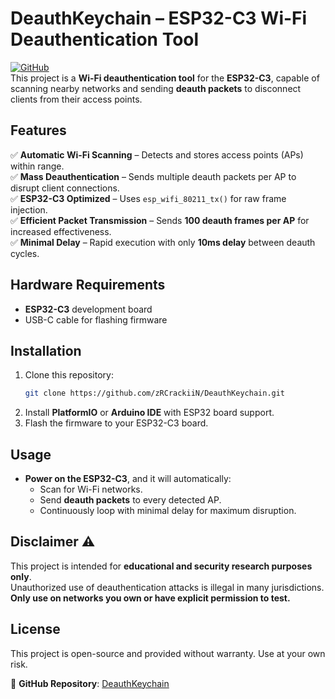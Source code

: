 # DeauthKeychain – ESP32-C3 Wi-Fi Deauthentication Tool  

[![GitHub](https://img.shields.io/github/stars/zRCrackiiN/DeauthKeychain?style=social)](https://github.com/zRCrackiiN/DeauthKeychain)  
This project is a **Wi-Fi deauthentication tool** for the **ESP32-C3**, capable of scanning nearby networks and sending **deauth packets** to disconnect clients from their access points.  

## Features  
✅ **Automatic Wi-Fi Scanning** – Detects and stores access points (APs) within range.  
✅ **Mass Deauthentication** – Sends multiple deauth packets per AP to disrupt client connections.  
✅ **ESP32-C3 Optimized** – Uses `esp_wifi_80211_tx()` for raw frame injection.  
✅ **Efficient Packet Transmission** – Sends **100 deauth frames per AP** for increased effectiveness.  
✅ **Minimal Delay** – Rapid execution with only **10ms delay** between deauth cycles.  

## Hardware Requirements  
- **ESP32-C3** development board  
- USB-C cable for flashing firmware  

## Installation  
1. Clone this repository:  
   ```sh
   git clone https://github.com/zRCrackiiN/DeauthKeychain.git
   ```  
2. Install **PlatformIO** or **Arduino IDE** with ESP32 board support.  
3. Flash the firmware to your ESP32-C3 board.  

## Usage  
- **Power on the ESP32-C3**, and it will automatically:  
  - Scan for Wi-Fi networks.  
  - Send **deauth packets** to every detected AP.  
  - Continuously loop with minimal delay for maximum disruption.  

## Disclaimer ⚠  
This project is intended for **educational and security research purposes only**.  
Unauthorized use of deauthentication attacks is illegal in many jurisdictions. **Only use on networks you own or have explicit permission to test.**  

## License  
This project is open-source and provided without warranty. Use at your own risk.  

📌 **GitHub Repository**: [DeauthKeychain](https://github.com/zRCrackiiN/DeauthKeychain)  
